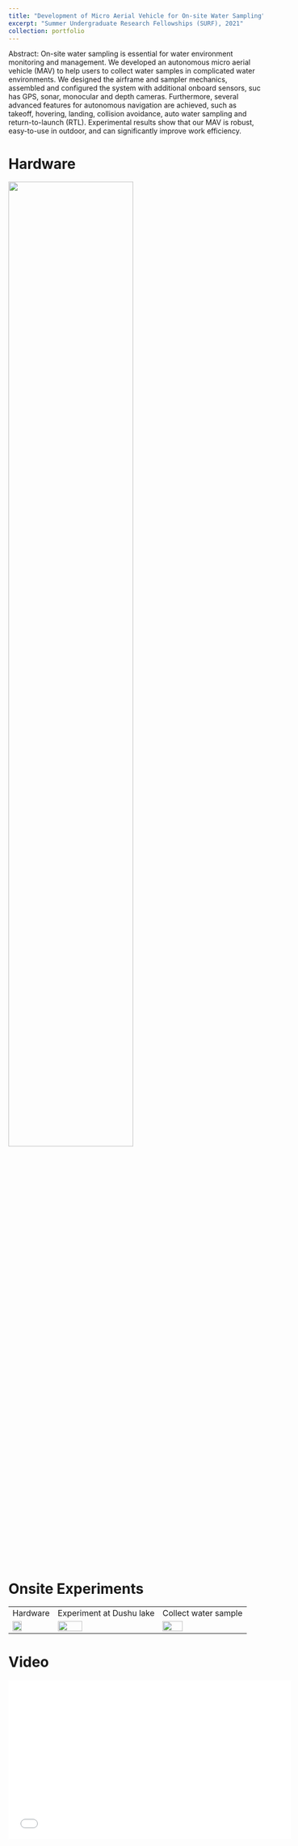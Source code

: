 ```yaml
---
title: "Development of Micro Aerial Vehicle for On-site Water Sampling"
excerpt: "Summer Undergraduate Research Fellowships (SURF), 2021"
collection: portfolio
---
```


Abstract: On-site water sampling is essential for water environment monitoring and management. We developed an autonomous micro aerial vehicle (MAV) to help users to collect water samples in complicated water environments. We designed the airframe and sampler mechanics, assembled and configured the system with additional onboard sensors, suc has GPS, sonar, monocular and depth cameras. Furthermore, several advanced features for autonomous navigation are achieved, such as takeoff, hovering, landing, collision avoidance, auto water sampling and return-to-launch (RTL). Experimental results show that our MAV is robust, easy-to-use in outdoor, and can significantly improve work efficiency.

Hardware
======
<img src='/site/images/surf21-system.png' width = "70%" align=center>

Onsite Experiments
======

<!-- <figure>
<img src="/site/images/surf21-drone-1.png" width= "70%"/>
<img src="/site/images/surf21-onsite-1.png" width= "70%"/>
<img src="/site/images/surf21-onsite-2.png" width= "70%"/>
</figure> -->
<table>
  <tr>
    <td>Hardware</td>
     <td>Experiment at Dushu lake</td>
     <td>Collect water sample</td>
  </tr>
  <tr>
    <td><img src="/site/images/surf21-drone-1.png" height=50%/></td>
    <td><img src="/site/images/surf21-onsite-1.png" height=50%/></td>
    <td><img src="/site/images/surf21-onsite-2.png" height=50%/></td>
  </tr>
</table>

Video
=======
<iframe width="560" height="315" src="//player.bilibili.com/player.html?aid=290079202&bvid=BV1Af4y1s74f&cid=324630542&page=1" scrolling="no" border="0" frameborder="no" framespacing="0" allowfullscreen="true"> </iframe>
